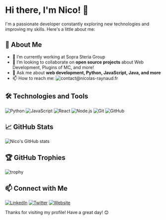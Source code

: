 # Hi there, I'm Nico! 👋

I'm a passionate developer constantly exploring new technologies and improving my skills. Here's a little about me:

## 🚀 About Me
- 🌱 I’m currently working at Sopra Steria Group
- 👯 I’m looking to collaborate on **open source projects** about Web Development, Plugins of MC, and more!
- 💬 Ask me about **web development, Python, JavaScript, Java, and more**
- 📫 How to reach me: ![contact@nicolas-raynaud.fr](mailto:contact@nicolas-raynaud.fr)

## 🛠️ Technologies and Tools

![Python](https://img.shields.io/badge/-Python-333333?style=flat&logo=python)
![JavaScript](https://img.shields.io/badge/-JavaScript-333333?style=flat&logo=javascript)
![React](https://img.shields.io/badge/-React-333333?style=flat&logo=react)
![Node.js](https://img.shields.io/badge/-Node.js-333333?style=flat&logo=node.js)
![Git](https://img.shields.io/badge/-Git-333333?style=flat&logo=git)
![GitHub](https://img.shields.io/badge/-GitHub-333333?style=flat&logo=github)

## 📈 GitHub Stats

![Nico's GitHub stats](https://github-readme-stats.vercel.app/api?username=x9nico&show_icons=true&theme=radical)

## 🏆 GitHub Trophies

![trophy](https://github-profile-trophy.vercel.app/?username=x9nico&theme=onedark)

## 📫 Connect with Me

[![LinkedIn](https://img.shields.io/badge/-LinkedIn-333333?style=flat&logo=LinkedIn)](https://www.linkedin.com/in/nicolas-raynaud-dev/)
[![Twitter](https://img.shields.io/badge/-Twitter-333333?style=flat&logo=Twitter)](https://twitter.com/x9nico)
[![Website](https://img.shields.io/badge/-Website-333333?style=flat&logo=Google-Chrome)](https://x9nico.fr)

Thanks for visiting my profile! Have a great day! 😊
